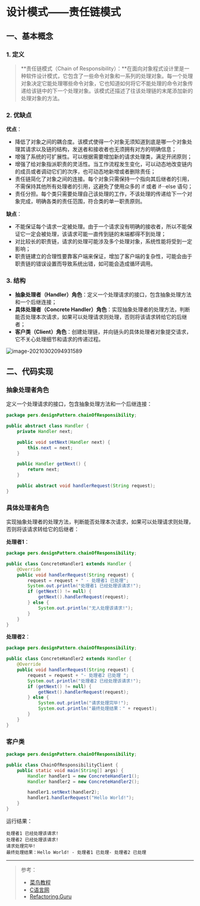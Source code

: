 # 设计模式——责任链模式

## 一、基本概念

### 1. 定义

> **责任链模式（Chain of Responsibility）：**在面向对象程式设计里是一种软件设计模式，它包含了一些命令对象和一系列的处理对象。每一个处理对象决定它能处理哪些命令对象，它也知道如何将它不能处理的命令对象传递给该链中的下一个处理对象。该模式还描述了往该处理链的末尾添加新的处理对象的方法。

### 2. 优缺点

**优点**：

- 降低了对象之间的耦合度。该模式使得一个对象无须知道到底是哪一个对象处理其请求以及链的结构，发送者和接收者也无须拥有对方的明确信息；
- 增强了系统的可扩展性。可以根据需要增加新的请求处理类，满足开闭原则；
- 增强了给对象指派职责的灵活性。当工作流程发生变化，可以动态地改变链内的成员或者调动它们的次序，也可动态地新增或者删除责任；
- 责任链简化了对象之间的连接。每个对象只需保持一个指向其后继者的引用，不需保持其他所有处理者的引用，这避免了使用众多的 if 或者 if···else 语句；
- 责任分担。每个类只需要处理自己该处理的工作，不该处理的传递给下一个对象完成，明确各类的责任范围，符合类的单一职责原则。

**缺点**：

- 不能保证每个请求一定被处理。由于一个请求没有明确的接收者，所以不能保证它一定会被处理，该请求可能一直传到链的末端都得不到处理；
- 对比较长的职责链，请求的处理可能涉及多个处理对象，系统性能将受到一定影响；
- 职责链建立的合理性要靠客户端来保证，增加了客户端的复杂性，可能会由于职责链的错误设置而导致系统出错，如可能会造成循环调用。

### 3. 结构

- **抽象处理者（Handler）角色**：定义一个处理请求的接口，包含抽象处理方法和一个后继连接；
- **具体处理者（Concrete Handler）角色**：实现抽象处理者的处理方法，判断能否处理本次请求，如果可以处理请求则处理，否则将该请求转给它的后继者；
- **客户类（Client）角色**：创建处理链，并向链头的具体处理者对象提交请求，它不关心处理细节和请求的传递过程。

![image-20210302094931589](https://pic.try-hard.cn/blog/2022/12/13/20221213-143631.png)

## 二、代码实现

### 抽象处理者角色

定义一个处理请求的接口，包含抽象处理方法和一个后继连接：

```java
package pers.designPattern.chainOfResponsibility;

public abstract class Handler {
    private Handler next;

    public void setNext(Handler next) {
        this.next = next;
    }

    public Handler getNext() {
        return next;
    }

    public abstract void handlerRequest(String request);
}
```

### 具体处理者角色

实现抽象处理者的处理方法，判断能否处理本次请求，如果可以处理请求则处理，否则将该请求转给它的后继者：

**处理者1**：

```java
package pers.designPattern.chainOfResponsibility;

public class ConcreteHandler1 extends Handler {
    @Override
    public void handlerRequest(String request) {
        request = request + " - 处理者1 已处理";
        System.out.println("处理者1 已经处理该请求!");
        if (getNext() != null) {
            getNext().handlerRequest(request);
        } else {
            System.out.println("无人处理该请求!");
        }
    }
}
```

**处理者2**：

```java
package pers.designPattern.chainOfResponsibility;

public class ConcreteHandler2 extends Handler {
    @Override
    public void handlerRequest(String request) {
        request = request + "- 处理者2 已处理 ";
        System.out.println("处理者2 已经处理该请求!");
        if (getNext() != null) {
            getNext().handlerRequest(request);
        } else {
            System.out.println("请求处理完毕!");
            System.out.println("最终处理结果：" + request);
        }
    }
}
```

### 客户类

```java
package pers.designPattern.chainOfResponsibility;

public class ChainOfResponsibilityClient {
    public static void main(String[] args) {
        Handler handler1 = new ConcreteHandler1();
        Handler handler2 = new ConcreteHandler2();

        handler1.setNext(handler2);
        handler1.handlerRequest("Hello World!");
    }
}
```

运行结果：

```
处理者1 已经处理该请求!
处理者2 已经处理该请求!
请求处理完毕!
最终处理结果：Hello World! - 处理者1 已处理- 处理者2 已处理
```

***

> 参考：
>
> - [菜鸟教程](https://www.runoob.com/design-pattern/singleton-pattern.html)
> - [C语言网](http://c.biancheng.net/view/1338.html)
> - [Refactoring.Guru](https://refactoringguru.cn/)

